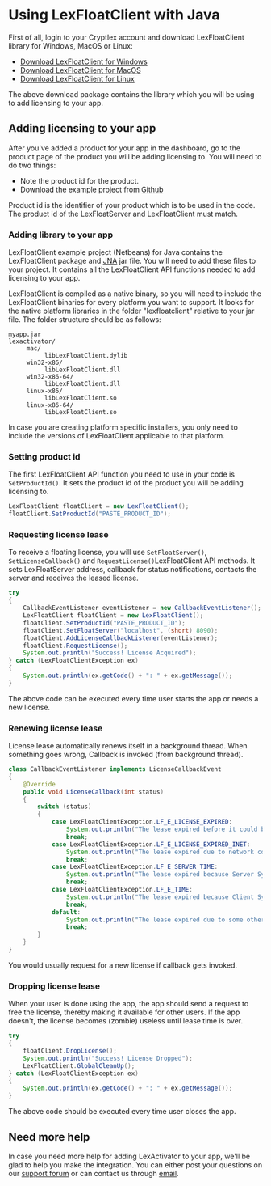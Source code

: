 # Using LexFloatClient with Java

First of all, login to your Cryptlex account and download LexFloatClient library for Windows, MacOS or Linux:

* [Download LexFloatClient for Windows](https://app.cryptlex.com/downloads)
* [Download LexFloatClient for MacOS](https://app.cryptlex.com/downloads)
* [Download LexFloatClient for Linux](https://app.cryptlex.com/downloads)

The above download package contains the library which you will be using to add licensing to your app.

## Adding licensing to your app

After you've added a product for your app in the dashboard, go to the product page of the product you will be adding licensing to. You will need to do two things:

* Note the product id for the product.
* Download the example project from [Github](https://github.com/cryptlex/lexfloatclient-java)

Product id is the identifier of your product which is to be used in the code. The product id of the LexFloatServer and LexFloatClient must match.

### Adding library to your app

LexFloatClient example project \(Netbeans\) for Java contains the LexFloatClient package and [JNA](https://github.com/java-native-access/jna) jar file. You will need to add these files to your project. It contains all the LexFloatClient API functions needed to add licensing to your app.

LexFloatClient is compiled as a native binary, so you will need to include the LexFloatClient binaries for every platform you want to support. It looks for the native platform libraries in the folder "lexfloatclient" relative to your jar file. The folder structure should be as follows:

```text
myapp.jar
lexactivator/
     mac/
          libLexFloatClient.dylib
     win32-x86/
          libLexFloatClient.dll
     win32-x86-64/
          libLexFloatClient.dll
     linux-x86/
          libLexFloatClient.so
     linux-x86-64/
          libLexFloatClient.so
```

In case you are creating platform specific installers, you only need to include the versions of LexFloatClient applicable to that platform.

### Setting product id

The first LexFloatClient API function you need to use in your code is `SetProductId()`. It sets the product id of the product you will be adding licensing to. 

```csharp
LexFloatClient floatClient = new LexFloatClient();
floatClient.SetProductId("PASTE_PRODUCT_ID");
```

### Requesting license lease

To receive a floating license, you will use `SetFloatServer()`, `SetLicenseCallback()` and `RequestLicense()`LexFloatClient API methods. It sets LexFloatServer address, callback for status notifications, contacts the server and receives the leased license.

```java
try
{
    CallbackEventListener eventListener = new CallbackEventListener();
    LexFloatClient floatClient = new LexFloatClient();
    floatClient.SetProductId("PASTE_PRODUCT_ID");
    floatClient.SetFloatServer("localhost", (short) 8090);
    floatClient.AddLicenseCallbackListener(eventListener);
    floatClient.RequestLicense();
    System.out.println("Success! License Acquired");
} catch (LexFloatClientException ex)
{
    System.out.println(ex.getCode() + ": " + ex.getMessage());
}
```

The above code can be executed every time user starts the app or needs a new license.

### Renewing license lease

License lease automatically renews itself in a background thread. When something goes wrong, Callback is invoked \(from background thread\).

```java
class CallbackEventListener implements LicenseCallbackEvent
{
    @Override
    public void LicenseCallback(int status)
    {
        switch (status)
        {
            case LexFloatClientException.LF_E_LICENSE_EXPIRED:
                System.out.println("The lease expired before it could be renewed.");
                break;
            case LexFloatClientException.LF_E_LICENSE_EXPIRED_INET:
                System.out.println("The lease expired due to network connection failure.");
                break;
            case LexFloatClientException.LF_E_SERVER_TIME:
                System.out.println("The lease expired because Server System time was modified.");
                break;
            case LexFloatClientException.LF_E_TIME:
                System.out.println("The lease expired because Client System time was modified.");
                break;
            default:
                System.out.println("The lease expired due to some other reason.");
                break;
        }
    }
}
```

You would usually request for a new license if callback gets invoked.

### Dropping license lease

When your user is done using the app, the app should send a request to free the license, thereby making it available for other users. If the app doesn't, the license becomes \(zombie\) useless until lease time is over.

```java
try
{
    floatClient.DropLicense();
    System.out.println("Success! License Dropped");
    LexFloatClient.GlobalCleanUp();
} catch (LexFloatClientException ex)
{
    System.out.println(ex.getCode() + ": " + ex.getMessage());
}
```

The above code should be executed every time user closes the app.

## Need more help

In case you need more help for adding LexActivator to your app, we'll be glad to help you make the integration. You can either post your questions on our [support forum](https://forums.cryptlex.com) or can contact us through [email](mailto:support@cryptlex.com?Subject=Using%20LexFloatClient).

